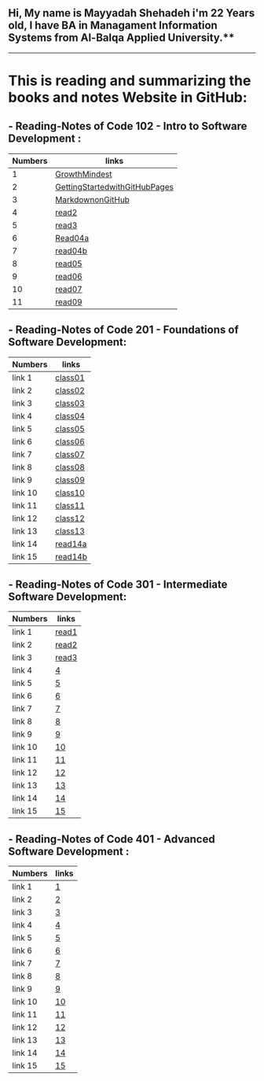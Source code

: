 

&nbsp;
## Hi, My name is Mayyadah Shehadeh i'm 22 Years old, I have BA in Managament Information Systems from Al-Balqa Applied University.**

--------------------------------------

# This is reading and summarizing the books and notes Website in GitHub:




## - Reading-Notes of Code 102 - Intro to Software Development :

| Numbers | links|
|------|------|
| 1| [GrowthMindest](https://mayyadahshehadeh.github.io/reading-notes/GrowthMindest) |
| 2 | [GettingStartedwithGitHubPages](https://mayyadahshehadeh.github.io/reading-notes/GettingStartedwithGitHubPages)|
| 3 | [MarkdownonGitHub](https://mayyadahshehadeh.github.io/reading-notes/MarkdownonGitHub) |
| 4 | [read2](https://mayyadahshehadeh.github.io/reading-notes/read2) |
| 5 | [read3](https://mayyadahshehadeh.github.io/reading-notes/read3) |
|6 | [Read04a](https://mayyadahshehadeh.github.io/reading-notes/Read04a)|
|7| [read04b](https://mayyadahshehadeh.github.io/reading-notes/read04b)|
|8 | [read05](https://mayyadahshehadeh.github.io/reading-notes/read05)|
|9 | [read06](https://mayyadahshehadeh.github.io/reading-notes/read06)|
|10 | [read07](https://mayyadahshehadeh.github.io/reading-notes/read07)|
|11| [read09](https://mayyadahshehadeh.github.io/reading-notes/read09)|


## - Reading-Notes of Code 201 - Foundations of Software Development:

| Numbers | links|
|------|------|
| link 1| [class01](https://mayyadahshehadeh.github.io/reading-notes/class01) |
| link 2 | [class02](https://mayyadahshehadeh.github.io/reading-notes/class02)|
| link 3 | [class03](https://mayyadahshehadeh.github.io/reading-notes/class03) |
| link 4 | [class04](https://mayyadahshehadeh.github.io/reading-notes/class04) |
| link 5 | [class05](https://mayyadahshehadeh.github.io/reading-notes/class05) |
|link 6 | [class06](https://mayyadahshehadeh.github.io/reading-notes/class06)|
|link 7| [class07](https://mayyadahshehadeh.github.io/reading-notes/class07)|
|link 8 | [class08](https://mayyadahshehadeh.github.io/reading-notes/class08)|
|link 9 | [class09](https://mayyadahshehadeh.github.io/reading-notes/class09)|
|link 10 | [class10](https://mayyadahshehadeh.github.io/reading-notes/class10)|
|link 11| [class11](https://mayyadahshehadeh.github.io/reading-notes/class11)|
|link 12 | [class12](https://mayyadahshehadeh.github.io/reading-notes/class12)|
|link 13 | [class13](https://mayyadahshehadeh.github.io/reading-notes/class13)|
|link 14 | [read14a](https://mayyadahshehadeh.github.io/reading-notes/read14a)|
|link 15 | [read14b](https://mayyadahshehadeh.github.io/reading-notes/read14b)|

## - Reading-Notes of Code 301 - Intermediate Software Development:

| Numbers | links|
|------|------|
| link 1| [read1](https://mayyadahshehadeh.github.io/reading-notes/read11) |
| link 2 | [read2](https://mayyadahshehadeh.github.io/reading-notes/read22)|
| link 3 | [read3](https://mayyadahshehadeh.github.io/reading-notes/read33) |
| link 4 | [4]() |
| link 5 | [5]() |
|link 6 | [6]()|
|link 7| [7]()|
|link 8 | [8]()|
|link 9 | [9]()|
|link 10 | [10]()|
|link 11| [11]()|
|link 12 | [12]()|
|link 13 | [13]()|
|link 14 | [14]()|
|link 15 | [15]()|


## - Reading-Notes of Code 401 - Advanced Software Development :

| Numbers | links|
|------|------|
| link 1| [1]() |
| link 2 | [2]()|
| link 3 | [3]() |
| link 4 | [4]() |
| link 5 | [5]() |
|link 6 | [6]()|
|link 7| [7]()|
|link 8 | [8]()|
|link 9 | [9]()|
|link 10 | [10]()|
|link 11| [11]()|
|link 12 | [12]()|
|link 13 | [13]()|
|link 14 | [14]()|
|link 15 | [15]()|
